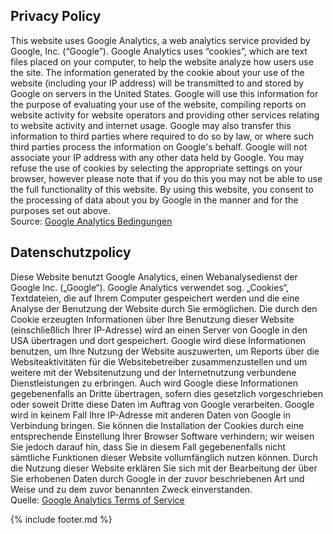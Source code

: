## Privacy Policy


This website uses Google Analytics, a web analytics service
provided by Google, Inc. (“Google”).  Google Analytics uses
“cookies”, which are text files placed on your computer, to
help the website analyze how users use the site. The information
generated by the cookie about your use of the website (including
your IP address) will be transmitted to and stored by Google on
servers in the United States. Google will use this information
for the purpose of evaluating your use of the website, compiling
reports on website activity for website operators and providing
other services relating to website activity and internet usage.
Google may also transfer this information to third parties where
required to do so by law, or where such third parties process the
information on Google's behalf. Google will not associate your
IP address with any other data held by Google.  You may refuse
the use of cookies by selecting the appropriate settings on your
browser, however please note that if you do this you may not be
able to use the full functionality of this website.  By using 
this website, you consent to the processing of data about you
by Google in the manner and for the purposes set out above.  
Source: [Google Analytics Bedingungen][analytics-tos-en]


## Datenschutzpolicy


Diese Website benutzt Google Analytics, einen Webanalysedienst der 
Google Inc. („Google“). Google Analytics verwendet sog. „Cookies“, 
Textdateien, die auf Ihrem Computer gespeichert werden und die eine
Analyse der Benutzung der Website durch Sie ermöglichen. Die durch
den Cookie erzeugten Informationen über Ihre Benutzung dieser Website
(einschließlich Ihrer IP-Adresse) wird an einen Server von Google in
den USA übertragen und dort gespeichert. Google wird diese Informationen
benutzen, um Ihre Nutzung der Website auszuwerten, um Reports über die
Websiteaktivitäten für die Websitebetreiber zusammenzustellen und um
weitere mit der Websitenutzung und der Internetnutzung verbundene
Dienstleistungen zu erbringen. Auch wird Google diese Informationen
gegebenenfalls an Dritte übertragen, sofern dies gesetzlich vorgeschrieben
oder soweit Dritte diese Daten im Auftrag von Google verarbeiten.
Google wird in keinem Fall Ihre IP-Adresse mit anderen Daten von Google
in Verbindung bringen. Sie können die Installation der Cookies durch eine
entsprechende Einstellung Ihrer Browser Software verhindern; wir weisen
Sie jedoch darauf hin, dass Sie in diesem Fall gegebenenfalls nicht
sämtliche Funktionen dieser Website vollumfänglich nutzen können. Durch
die Nutzung dieser Website erklären Sie sich mit der Bearbeitung der über
Sie erhobenen Daten durch Google in der zuvor beschriebenen Art und Weise
und zu dem zuvor benannten Zweck einverstanden.  
Quelle: [Google Analytics Terms of Service][analytics-tos-de]


{% include footer.md %}


[analytics-tos-de]: //www.google.com/analytics/de-DE/tos.html
[analytics-tos-en]: //www.google.com/analytics/en-GB/tos.html
